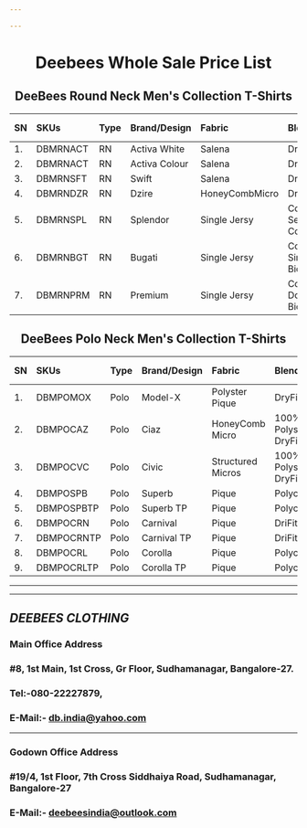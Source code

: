 ```yaml
---

---
```


<h1 align="center">Deebees Whole Sale Price List</h1>
<h2 align="center">DeeBees Round Neck Men's Collection T-Shirts</h2>

|SN|SKUs|Type|Brand/Design|Fabric|Blend|G.S.M.|M.R.P.(Inc.GST)|W.S.P.(Ex.GST)|2XL (Ex.GST)|3XL (Ex.GST)|
|:---|:---|:---|:---|:---|:---|:---|:---|:---|:---|:---|
|1.|DBMRNACT|RN|Activa White|Salena|DriFIt|130|₹249/-|₹59/-|₹69/-|₹79/-|
|2.|DBMRNACT|RN|Activa Colour|Salena|DriFit|130|₹249/-|₹65/-|₹75/-|₹85/-|
|3.|DBMRNSFT|RN|Swift|Salena|DriFit|160|₹349/-|₹85/-|₹85/-|₹95/-|
|4.|DBMRNDZR|RN|Dzire|HoneyCombMicro|DriFit|200|₹399/-|₹95/-|₹95/-|₹105/-|
|5.|DBMRNSPL|RN|Splendor|Single Jersy|Cotton Semi Combed|150|₹449/-|₹105/-|₹115/-|₹125/-|
|6.|DBMRNBGT|RN|Bugati|Single Jersy|Cotton Single BioWash|200|₹549/-|₹145/-|₹155/-|₹165/-|
|7.|DBMRNPRM|RN|Premium|Single Jersy|Cotton Double BioWash|200|₹649/-|₹165/-|₹175/-|₹185/-|

<h2 align="center">DeeBees Polo Neck Men's Collection T-Shirts</h2>

|SN|SKUs|Type|Brand/Design|Fabric|Blend|G.S.M.|M.R.P.(Inc.GST)|W.S.P.(Ex.GST)|2XL (Ex.GST)|3XL (Ex.GST)|
|:---|:---|:---|:---|:---|:---|:---|:---|:---|:---|:---|
|1.|DBMPOMOX|Polo|Model-X|Polyster Pique|DryFit|180 |₹499/-|₹135/-|₹135/-|₹160/-|
|2.|DBMPOCAZ|Polo|Ciaz|HoneyComb Micro|100% Polyster DryFit|200|₹549/-|₹135/-|₹135/-|₹160/-|
|3.|DBMPOCVC|Polo|Civic|Structured Micros|100% Polyster DryFit|210|₹699/-|₹175/-|₹175/-|₹200/-|
|4.|DBMPOSPB|Polo|Superb|Pique|Polycotton|220|₹699/-|₹175/-|₹175/-|₹200/-|
|5.|DBMPOSPBTP|Polo|Superb TP|Pique|Polycotton|220|₹749/-|₹185/-|₹185/-|₹210/-|
|6.|DBMPOCRN|Polo|Carnival|Pique|DriFit|200|₹699/-|₹185/-|₹185/-|₹210/-|
|7.|DBMPOCRNTP|Polo|Carnival TP|Pique|DriFit|200|₹749/-|₹195/-|₹195/-|₹220/-|
|8.|DBMPOCRL|Polo|Corolla|Pique|Polycotton|200|₹749/-|₹225/-|₹225/-|₹250/-|
|9.|DBMPOCRLTP|Polo|Corolla TP|Pique|Polycotton|200|₹749/-|₹235/-|₹235/-|₹260/-|



---
---
## ___DEEBEES CLOTHING___
### __Main Office Address__
### #8, 1st Main, 1st Cross, Gr Floor, Sudhamanagar, Bangalore-27.
### Tel:-080-22227879,
### E-Mail:- db.india@yahoo.com
---
### __Godown Office Address__
### #19/4, 1st Floor, 7th Cross Siddhaiya Road, Sudhamanagar, Bangalore-27
### E-Mail:- deebeesindia@outlook.com